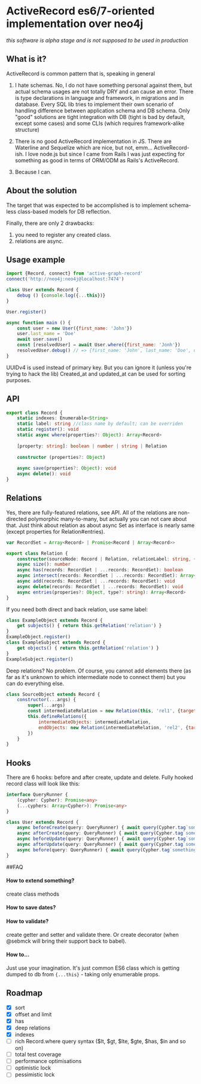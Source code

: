 # ActiveRecord es6/7-oriented implementation over neo4j
_this software is alpha stage and is not supposed to be used in production_
## What is it?

ActiveRecord is common pattern that is, speaking in general

1. I hate schemas. 
No, I do not have something personal against them, but actual schema usages are not totally DRY and can cause an error. 
There is type declarations in language and framework, in migrations and in database.
Every SQL lib tries to implement their own scenario of handling difference between application schema and DB schema.
Only "good" solutions are tight integration with DB (tight is bad by default, except some cases) and some CLIs (which requires framework-alike structure)

2. There is no good ActiveRecord implementation in JS.
There are Waterline and Sequelize which are nice, but not, emm... ActiveRecord-ish.
I love node.js but since I came from Rails I was just expecting for something as good in terms of ORM/ODM as Rails's ActiveRecord.

3. Because I can.

## About the solution

The target that was expected to be accomplished is to implement schema-less class-based models for DB reflection.
 
Finally, there are only 2 drawbacks:
1. you need to register any created class.
2. relations are async.

## Usage example

```javascript
import {Record, connect} from 'active-graph-record'
connect('http://neo4j:neo4j@localhost:7474')

class User extends Record {
    debug () {console.log({...this})}
}

User.register()

async function main () {
    const user = new User({first_name: 'John'})
    user.last_name = 'Doe'
    await user.save()
    const [resolvedUser] = await User.where({first_name: 'Jonh'})
    resolvedUser.debug() // => {first_name: 'John', last_name: 'Doe', uuid: '###', created_at: ###, updated_at: ###}
}
```

UUIDv4 is used instead of primary key. But you can ignore it (unless you're trying to hack the lib)
Created_at and updated_at can be used for sorting purposes.
 
## API

```typescript
export class Record {
    static indexes: Enumerable<String>
    static label: string //class name by default; can be overriden
    static register(): void   
    static async where(properties?: Object): Array<Record> 
    
    [property: string]: boolean | number | string | Relation
    
    constructor (properties?: Object)
    
    async save(properties?: Object): void 
    async delete(): void     
}
```


## Relations
Yes, there are fully-featured relations, see API.
All of the relations are non-directed polymorphic many-to-many, but actually you can not care about that.
Just think about relation as about async Set as interface is nearly same (except properties for Relation#entries).

```typescript
var RecordSet = Array<Record> | Promise<Record | Array<Record>>  

export class Relation {
    constructor(sourceNode: Record | Relation, relationLabel: string, {target?: Record, direction: [-1,0,1]})
    async size(): number
    async has(records: RecordSet | ...records: RecordSet): boolean
    async intersect(records: RecordSet | ...records: RecordSet): Array<Records>
    async add(records: RecordSet | ...records: RecordSet): void
    async delete(records: RecordSet | ...records: RecordSet): void
    async entries(properies?: Object, type?: string): Array<Record>
}
```

If you need both direct and back relation, use same label:
```javascript
class ExampleObject extends Record {
    get subjects() { return this.getRelation('relation') }
}
ExampleObject.register()
class ExampleSubject extends Record {
    get objects() { return this.getRelation('relation') }
}
ExampleSubject.register()
```

Deep relations? No problem. Of course, you cannot add elements there 
(as far as it's unknown to which intermediate node to connect them)
but you can do everything else.

```javascript
class SourceObject extends Record {
    constructor(...args) {
        super(...args)
        const intermediateRelation = new Relation(this, 'rel1', {target: IntermediateObject})
        this.defineRelations({
            intermediateObjects: intermediateRelation,
            endObjects: new Relation(intermediateRelation, 'rel2', {target: EndObject})
        })
    }
}
```

## Hooks

There are 6 hooks: before and after create, update and delete. Fully hooked record class will look like this:

```typescript
interface QueryRunner {
    (cypher: Cypher): Promise<any>
    (...cyphers: Array<Cypher>): Promise<any>
}

class User extends Record {
    async beforeCreate(query: QueryRunner) { await query(Cypher.tag`something...`) }
    async afterCreate(query: QueryRunner) { await query(Cypher.tag`something...`) }
    async beforeUpdate(query: QueryRunner) { await query(Cypher.tag`something...`) }
    async afterUpdate(query: QueryRunner) { await query(Cypher.tag`something...`) }
    async before(query: QueryRunner) { await query(Cypher.tag`something...`) }
}
```

##FAQ
#### How to extend something?
create class methods

#### How to save dates?


#### How to validate?
create getter and setter and validate there. Or create decorator (when @sebmck will bring their support back to babel).

#### How to...
Just use your imagination. It's just common ES6 class which is getting dumped to db from `{...this}` - taking only enumerable props.

## Roadmap
- [x] sort
- [x] offset and limit
- [x] has
- [x] deep relations
- [x] indexes
- [ ] rich Record.where query syntax ($lt, $gt, $lte, $gte, $has, $in and so on)
- [ ] total test coverage
- [ ] performance optimisations
- [ ] optimistic lock
- [ ] pessimistic lock